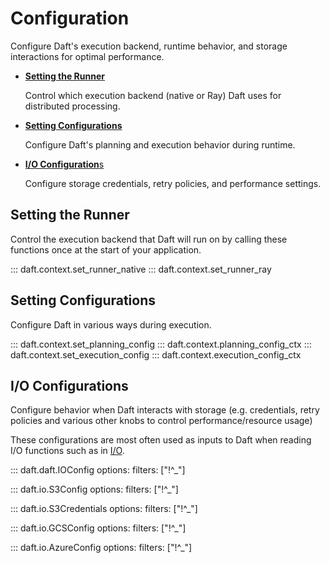 # Configuration

Configure Daft's execution backend, runtime behavior, and storage interactions for optimal performance.

<div class="grid cards api" markdown>

* [**Setting the Runner**](#setting-the-runner)

    Control which execution backend (native or Ray) Daft uses for distributed processing.

* [**Setting Configurations**](#setting-configurations)

    Configure Daft's planning and execution behavior during runtime.

* [**I/O Configuration**s](#io-configurations)

    Configure storage credentials, retry policies, and performance settings.

</div>

## Setting the Runner

Control the execution backend that Daft will run on by calling these functions once at the start of your application.

::: daft.context.set_runner_native
::: daft.context.set_runner_ray

## Setting Configurations

Configure Daft in various ways during execution.

::: daft.context.set_planning_config
::: daft.context.planning_config_ctx
::: daft.context.set_execution_config
::: daft.context.execution_config_ctx

## I/O Configurations

Configure behavior when Daft interacts with storage (e.g. credentials, retry policies and various other knobs to control performance/resource usage)

These configurations are most often used as inputs to Daft when reading I/O functions such as in [I/O](io.md).

::: daft.daft.IOConfig
    options:
        filters: ["!^_"]

::: daft.io.S3Config
    options:
        filters: ["!^_"]

::: daft.io.S3Credentials
    options:
        filters: ["!^_"]

::: daft.io.GCSConfig
    options:
        filters: ["!^_"]

::: daft.io.AzureConfig
    options:
        filters: ["!^_"]
